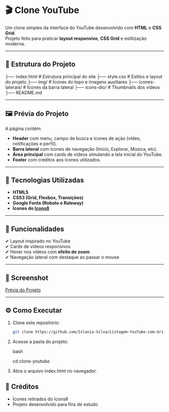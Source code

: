 # 🎬 Clone YouTube

Um clone simples da interface do YouTube desenvolvido com **HTML** e **CSS Grid**.  
Projeto feito para praticar **layout responsivo**, **CSS Grid** e estilização moderna.

---

## 📂 Estrutura do Projeto

├── index.html # Estrutura principal do site
├── style.css # Estilos e layout do projeto
├── img/ # Ícones do topo e imagens auxiliares
├── icones-laterais/ # Ícones da barra lateral
├── icons-dio/ # Thumbnails dos vídeos
├── README.md


---

## 🖼️ Prévia do Projeto

A página contém:

- **Header** com menu, campo de busca e ícones de ação (vídeo, notificações e perfil).  
- **Barra lateral** com ícones de navegação (Início, Explorar, Música, etc).  
- **Área principal** com cards de vídeos simulando a tela inicial do YouTube.  
- **Footer** com créditos aos ícones utilizados.

---

## 🚀 Tecnologias Utilizadas

- **HTML5**
- **CSS3 (Grid, Flexbox, Transições)**
- **Google Fonts (Roboto e Raleway)**
- **Ícones do [Icons8](https://icons8.com/)**

---

## 🎯 Funcionalidades

✔ Layout inspirado no YouTube  
✔ Cards de vídeos responsivos  
✔ Hover nos vídeos com **efeito de zoom**  
✔ Navegação lateral com destaque ao passar o mouse  

---

## 📸 Screenshot

[Prévia do Projeto](image.png)

---

## ⚙️ Como Executar

1. Clone este repositório:
   ```bash
   git clone https://github.com/Islania-Silva/Listagem-YouTube-com-Grid

2. Acesse a pasta do projeto:

    bash

    cd clone-youtube

3. Abra o arquivo index.html no navegador.

## 📝 Créditos
- Ícones retirados do Icons8
- Projeto desenvolvido para fins de estudo